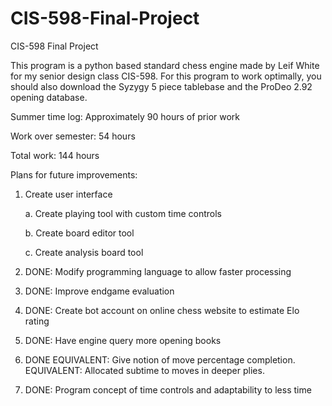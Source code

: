 # CIS-598-Final-Project
CIS-598 Final Project

This program is a python based standard chess engine made by Leif White for my senior design class CIS-598.  For this program to work optimally, you should also download the Syzygy 5 piece tablebase and the ProDeo 2.92 opening database.

Summer time log: Approximately 90 hours of prior work

Work over semester: 54 hours

Total work: 144 hours


Plans for future improvements:


1. Create user interface

    a. Create playing tool with custom time controls

    b. Create board editor tool

    c. Create analysis board tool

2. DONE: Modify programming language to allow faster processing

3. DONE: Improve endgame evaluation

4. DONE: Create bot account on online chess website to estimate Elo rating

5. DONE: Have engine query more opening books

6. DONE EQUIVALENT: Give notion of move percentage completion. EQUIVALENT: Allocated subtime to moves in deeper plies.  

7. DONE: Program concept of time controls and adaptability to less time
